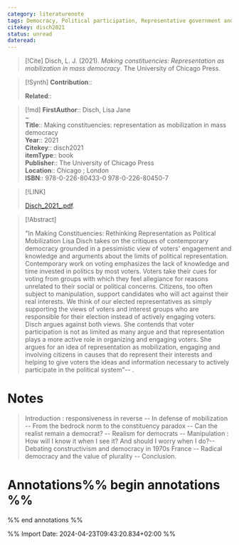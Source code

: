 ```yaml
---
category: literaturenote
tags: Democracy, Political participation, Representative government and representation
citekey: disch2021
status: unread
dateread:
---
```


> [!Cite]
> Disch, L. J. (2021). _Making constituencies: Representation as mobilization in mass democracy_. The University of Chicago Press.

>[!Synth]
>**Contribution**:: 
>
>**Related**:: 
>

>[!md]
> **FirstAuthor**:: Disch, Lisa Jane  
~    
> **Title**:: Making constituencies: representation as mobilization in mass democracy  
> **Year**:: 2021   
> **Citekey**:: disch2021  
> **itemType**:: book  
> **Publisher**:: The University of Chicago Press  
> **Location**:: Chicago ; London  
> **ISBN**:: 978-0-226-80433-0 978-0-226-80450-7    

> [!LINK] 
>
>  [Disch_2021_.pdf](file:///Users/ubd/wolke_utku/ZoteroFiles/Disch_2021_.pdf).

> [!Abstract]
>
> "In Making Constituencies: Rethinking Representation as Political Mobilization Lisa Disch takes on the critiques of contemporary democracy grounded in a pessimistic view of voters' engagement and knowledge and arguments about the limits of political representation. Contemporary work on voting emphasizes the lack of knowledge and time invested in politics by most voters. Voters take their cues for voting from groups with which they feel allegiance for reasons unrelated to their social or political concerns. Citizens, too often subject to manipulation, support candidates who will act against their real interests. We think of our elected representatives as simply supporting the views of voters and interest groups who are responsible for their election instead of actively engaging voters. Disch argues against both views. She contends that voter participation is not as limited as many argue and that representation plays a more active role in organizing and engaging voters. She argues for an idea of representation as mobilization, engaging and involving citizens in causes that do represent their interests and helping to give voters the ideas and information necessary to actively participate in the political system"--
>.
> 
# Notes
>
>Introduction : responsiveness in reverse -- In defense of mobilization -- From the bedrock norm to the constituency paradox -- Can the realist remain a democrat? -- Realism for democrats -- Manipulation : How will I know it when I see it? And should I worry when I do?-- Debating constructivism and democracy in 1970s France -- Radical democracy and the value of plurality -- Conclusion.

# Annotations%% begin annotations %%

%% end annotations %%

%% Import Date: 2024-04-23T09:43:20.834+02:00 %%
